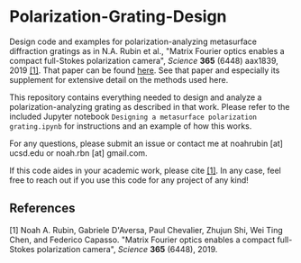 # Polarization-Grating-Design
Design code and examples for polarization-analyzing metasurface diffraction gratings as in N.A. Rubin et al., "Matrix Fourier optics enables a compact full-Stokes polarization camera", *Science* **365** (6448) aax1839, 2019 [[1]](#1). That paper can be found [here](https://www.science.org/doi/10.1126/science.aax1839). See that paper and especially its supplement for extensive detail on the methods used here.

This repository contains everything needed to design and analyze a polarization-analyzing grating as described in that work. Please refer to the included Jupyter notebook `Designing a metasurface polarization grating.ipynb` for instructions and an example of how this works.

For any questions, please submit an issue or contact me at noahrubin [at] ucsd.edu or noah.rbn [at] gmail.com.

If this code aides in your academic work, please cite [[1]](#1). In any case, feel free to reach out if you use this code for any project of any kind!

## References
<a id="1">[1]</a> 
Noah A. Rubin, Gabriele D'Aversa, Paul Chevalier, Zhujun Shi, Wei Ting Chen, and Federico Capasso. "Matrix Fourier optics enables a compact full-Stokes polarization camera", *Science* **365** (6448), 2019.
